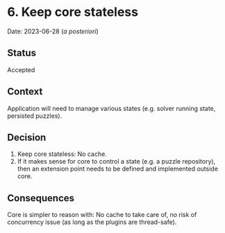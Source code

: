 <!--
SPDX-FileCopyrightText: 2023 Antoine Belvire
SPDX-License-Identifier: GPL-3.0-or-later
-->

# 6. Keep core stateless

Date: 2023-06-28 (*a posteriori*)

## Status

Accepted

## Context

Application will need to manage various states (e.g. solver running state, persisted puzzles).

## Decision

1. Keep core stateless: No cache.
2. If it makes sense for core to control a state (e.g. a puzzle repository), then an extension point
   needs to be defined and implemented outside core.

## Consequences

Core is simpler to reason with: No cache to take care of, no risk of concurrency issue (as long as
the plugins are thread-safe).
